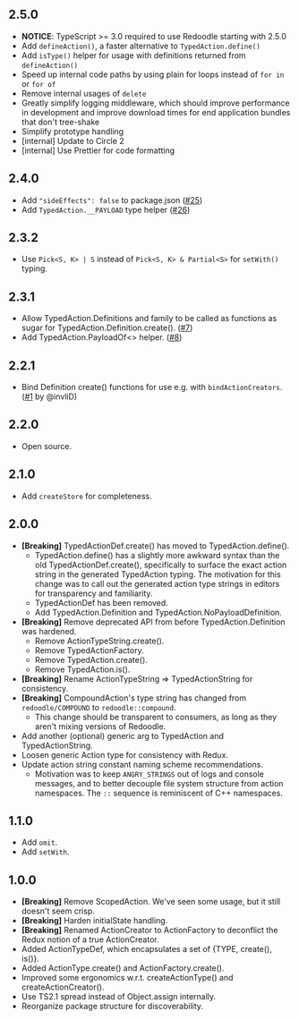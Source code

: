 ## 2.5.0

- **NOTICE**: TypeScript >= 3.0 required to use Redoodle starting with 2.5.0
- Add `defineAction()`, a faster alternative to `TypedAction.define()`
- Add `isType()` helper for usage with definitions returned from `defineAction()`
- Speed up internal code paths by using plain for loops instead of `for in` or `for of`
- Remove internal usages of `delete`
- Greatly simplify logging middleware, which should improve performance in development and improve download times for end application bundles that don't tree-shake
- Simplify prototype handling
- [internal] Update to Circle 2
- [internal] Use Prettier for code formatting

## 2.4.0

- Add `"sideEffects": false` to package.json ([#25](https://github.com/palantir/redoodle/pull/25))
- Add `TypedAction.__PAYLOAD` type helper ([#26](https://github.com/palantir/redoodle/pull/26))

## 2.3.2

- Use `Pick<S, K> | S` instead of `Pick<S, K> & Partial<S>` for `setWith()` typing.

## 2.3.1

- Allow TypedAction.Definitions and family to be called as functions
  as sugar for TypedAction.Definition.create(). ([#7](https://github.com/palantir/redoodle/pull/7))
- Add TypedAction.PayloadOf<> helper. ([#8](https://github.com/palantir/redoodle/pull/8))

## 2.2.1

- Bind Definition create() functions for use e.g. with `bindActionCreators`. ([#1](https://github.com/palantir/redoodle/pull/1) by @invliD)

## 2.2.0

- Open source.

## 2.1.0

- Add `createStore` for completeness.

## 2.0.0

- **[Breaking]** TypedActionDef.create() has moved to TypedAction.define().
  - TypedAction.define() has a slightly more awkward syntax than the old
    TypedActionDef.create(), specifically to surface the exact action
    string in the generated TypedAction typing. The motivation for this change
    was to call out the generated action type strings in editors
    for transparency and familiarity.
  - TypedActionDef has been removed.
  - Add TypedAction.Definition and TypedAction.NoPayloadDefinition.
- **[Breaking]** Remove deprecated API from before TypedAction.Definition was hardened.
  - Remove ActionTypeString.create().
  - Remove TypedActionFactory.
  - Remove TypedAction.create().
  - Remove TypedAction.is().
- **[Breaking]** Rename ActionTypeString => TypedActionString for consistency.
- **[Breaking]** CompoundAction's type string has changed from `redoodle/COMPOUND` to `redoodle::compound`.
  - This change should be transparent to consumers, as long as they aren't mixing versions of Redoodle.
- Add another (optional) generic arg to TypedAction and TypedActionString.
- Loosen generic Action type for consistency with Redux.
- Update action string constant naming scheme recommendations.
  - Motivation was to keep `ANGRY_STRINGS` out of logs and console messages,
    and to better decouple file system structure from action namespaces.
    The `::` sequence is reminiscent of C++ namespaces.

## 1.1.0

- Add `omit`.
- Add `setWith`.

## 1.0.0

- **[Breaking]** Remove ScopedAction. We've seen some usage, but it still doesn't seem crisp.
- **[Breaking]** Harden initialState handling.
- **[Breaking]** Renamed ActionCreator to ActionFactory to deconflict the Redux notion of a true ActionCreator.
- Added ActionTypeDef, which encapsulates a set of {TYPE, create(), is()}.
- Added ActionType.create() and ActionFactory.create().
- Improved some ergonomics w.r.t. createActionType() and createActionCreator().
- Use TS2.1 spread instead of Object.assign internally.
- Reorganize package structure for discoverability.
